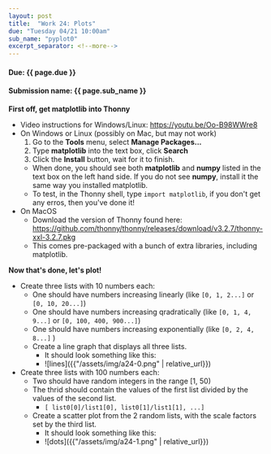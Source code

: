 ```yaml
---
layout: post
title:  "Work 24: Plots"
due: "Tuesday 04/21 10:00am"
sub_name: "pyplot0"
excerpt_separator: <!--more-->
---
```


#### Due: {{ page.due }}

#### Submission name: {{ page.sub_name }}
<!--more-->

__First off, get matplotlib into Thonny__
* Video instructions for Windows/Linux: <https://youtu.be/Oo-B98WWre8>
* On Windows or Linux (possibly on Mac, but may not work)
    1. Go to the __Tools__ menu, select __Manage Packages...__
    2. Type __matplotlib__ into the text box, click __Search__
    3. Click the __Install__ button, wait for it to finish.
    * When done, you should see both __matplotlib__ and __numpy__ listed in the text box on the left hand side. If you do not see __numpy__, install it the same way you installed matplotlib.
    * To test, in the Thonny shell, type `import matplotlib`, if you don't get any erros, then you've done it!
* On MacOS
  * Download the version of Thonny found here: <https://github.com/thonny/thonny/releases/download/v3.2.7/thonny-xxl-3.2.7.pkg>
  * This comes pre-packaged with a bunch of extra libraries, including matplotlib.

__Now that's done, let's plot!__
* Create three lists with 10 numbers each:
  * One should have numbers increasing linearly (like `[0, 1, 2...]` or `[0, 10, 20...]`)
  * One should have numbers increasing qradratically (like `[0, 1, 4, 9...]` or `[0, 100, 400, 900...]`)
  * One should have numbers increasing exponentially (like `[0, 2, 4, 8...]` )
  * Create a line graph that displays all three lists.
    * It should look something like this:
    * ![lines]({{"/assets/img/a24-0.png" | relative_url}})
* Create three lists with 100 numbers each:
  * Two should have random integers in the range [1, 50)
  * The thrid should contain the values of the first list divided by the values of the second list.
     * `[ list0[0]/list1[0], list0[1]/list1[1], ...]`
  * Create a scatter plot from the 2 random lists, with the scale factors set by the third list.
    * It should look something like this:
    * ![dots]({{"/assets/img/a24-1.png" | relative_url}})
